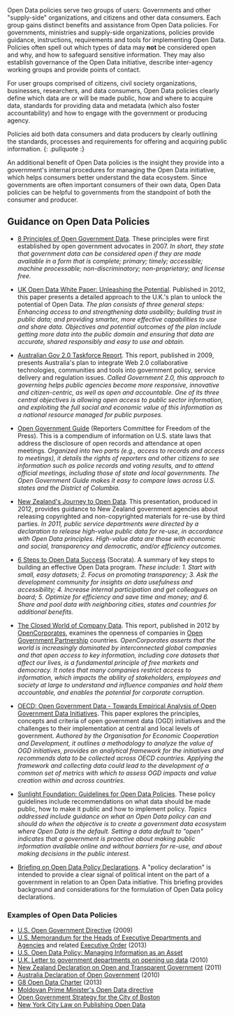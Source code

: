 
Open Data policies serve two groups of users: Governments and other "supply-side" organizations, and
citizens and other data consumers. Each group gains distinct benefits and assistance from Open Data policies.
For governments, ministries and supply-side organizations, policies provide guidance, instructions, requirements and tools
for implementing Open Data. Policies often spell out which types of data may **not** be considered open and why, and how
to safeguard sensitive information. They may also establish governance of the Open Data initiative, describe
inter-agency working groups and provide points of contact.

For user groups comprised of citizens, civil society organizations, businesses, researchers, and data consumers, Open Data policies clearly define which data
are or will be made public, how and where to acquire data, standards for providing data and metadata (which also
foster accountability) and how to engage with the government or producing agency. 

Policies aid both data consumers and data producers by clearly outlining the standards, processes and requirements for offering and acquiring public information.
{: .pullquote :}

An additional benefit of Open Data policies is the insight they provide into a government's internal procedures for
managing the Open Data initiative, which helps consumers better understand the data ecosystem. Since governments are
often important consumers of their own data, Open Data policies can be helpful to governments from the standpoint of
both the consumer and producer.

## Guidance on Open Data Policies

* [8 Principles of Open Government Data](http://www.opengovdata.org/home/8principles). These principles were first
established by open government advocates in 2007. <cite>In short, they state that government data can be considered
open if they are made available in a form that is complete; primary; timely; accessible; machine processable;
non-discriminatory; non-proprietary; and license free.</cite>

* [UK Open Data White Paper: Unleashing the
Potential](http://www.cabinetoffice.gov.uk/sites/default/files/resources/CM8353_acc.pdf). Published in 2012, this paper
presents a detailed approach to the U.K.'s plan to unlock the potential of Open Data. <cite>The plan consists of three general
steps: Enhancing access to and strengthening data usability; building trust in public data; and providing smarter, more
effective capabilities to use and share data. Objectives and potential outcomes of the plan include getting more data
into the public domain and ensuring that data are accurate, shared responsibly and easy to use and obtain.</cite>

* [Australian Gov 2.0 Taskforce
Report](http://www.finance.gov.au/publications/gov20taskforcereport/doc/Government20TaskforceReport.pdf). This report,
published in 2009, presents Australia's plan to integrate Web 2.0 collaborative technologies, communities and tools into
government policy, service delivery and regulation issues. <cite> Called Government 2.0, this approach to governing helps
public agencies become more responsive, innovative and citizen-centric, as well as open and accountable. One of its
three central objectives is allowing open access to public sector information, and exploiting the full social and
economic value of this information as a national resource managed for public purposes.</cite>

* [Open Government Guide](http://www.rcfp.org/open-government-guide) (Reporters Committee for Freedom of the Press).
This is a compendium of information on U.S. state laws that address the disclosure of open records and attendance at
open meetings. <cite>Organized into two parts (e.g., access to records and access to meetings), it details the rights of
reporters and other citizens to see information such as police records and voting results, and to attend official
meetings, including those of state and local governments. The Open Government Guide makes it easy to compare laws across
U.S. states and the District of Columbia.</cite> 

* [New Zealand's Journey to Open Data](http://www.slideshare.net/enotsluap/i2012-paul-stone-slides-not-seen). This
presentation, produced in 2012, provides guidance to New Zealand government agencies about releasing copyrighted and
non-copyrighted materials for re-use by third parties. <cite>In 2011, public service departments were directed by a
declaration to release high-value public data for re-use, in accordance with Open Data principles. High-value data are
those with economic and social, transparency and democratic, and/or efficiency outcomes.</cite> 

* [6 Steps to Open Data Success](http://www.socrata.com/blog/6-steps-to-open-data-success/) (Socrata). A summary of key
steps to building an effective Open Data program. <cite>These include: 1. Start with small, easy datasets; 2. Focus on promoting
transparency; 3. Ask the development community for insights on data usefulness and accessibility; 4. Increase internal
participation and get colleagues on board; 5. Optimize for efficiency and save time and money; and 6. Share and pool
data with neighboring cities, states and countries for additional benefits.</cite>

* [The Closed World of Company
Data](http://blog.opencorporates.com/2012/04/16/how-open-is-company-data-in-open-government-partnership-countries/).
This report, published in 2012 by [OpenCorporates](https://opencorporates.com), examines the openness of companies
in [Open Government Partnership](http://www.opengovpartnership.org/) countries. <cite>OpenCorporates asserts that the world is
increasingly dominated by interconnected global companies and that open access to key information, including core
datasets that affect our lives, is a fundamental principle of free markets and democracy. It notes that many companies restrict access
to information, which impacts the ability of stakeholders, employees and society at large to understand and
influence companies and hold them accountable, and enables the potential for corporate corruption.</cite>

* [OECD: Open Government Data - Towards Empirical Analysis of Open
  Government Data Initiatives](http://www.oecd-ilibrary.org/governance/open-government-data_5k46bj4f03s7-en). This paper
  explores the principles, concepts and criteria of open government data (OGD) initiatives and the challenges to their
  implementation at central and local levels of government. <cite>Authored by the Organisation for Economic Cooperation and
  Development, it outlines a methodology to analyze the value of OGD initiatives, provides an analytical
  framework for the initiatives and recommends data to be collected across OECD countries. Applying the framework and
  collecting data could lead to the development of a common set of metrics with which to assess OGD impacts and value
  creation within and across countries.</cite>

* [Sunlight Foundation: Guidelines for Open Data Policies](http://sunlightfoundation.com/policy/opendata/). These policy
guidelines include recommendations on what data should be made public, how to make it public and how to implement
policy. <cite>Topics addressed include guidance on what an Open Data policy can and should do when the objective is to create
a government data ecosystem where Open Data is the default. Setting a data default to "open" indicates that a government
is proactive about making public information available online and without barriers for re-use, and about making decisions
in the public interest.</cite> 

* [Briefing on Open Data Policy Declarations](../docs/briefing-on-open-data-declarations-generic.doc). A "policy declaration" is intended
to provide a clear signal of political intent on the part of a government in relation to an Open Data initiative. This
briefing provides background and considerations for the formulation of Open Data policy declarations.

### Examples of Open Data Policies


* [U.S. Open Government Directive](http://www.whitehouse.gov/open/documents/open-government-directive) (2009)
* [U.S. Memorandum for the Heads of Executive Departments and
  Agencies](http://project-open-data.github.io/policy-memo/) and related [Executive
  Order](http://www.whitehouse.gov/the-press-office/2013/05/09/executive-order-making-open-and-machine-readable-new-default-government-)
  (2013)
* [U.S. Open Data Policy: Managing Information as an Asset](http://project-open-data.github.io/)
* [U.K. Letter to government departments on opening up data](https://www.gov.uk/government/news/letter-to-government-departments-on-opening-up-data) (2010)
* [New Zealand Declaration on Open and Transparent Government](https://ict.govt.nz/guidance-and-resources/open-government/declaration-open-and-transparent-government/) (2011)
* [Australia Declaration of Open Government](http://www.finance.gov.au/blog/2010/07/16/declaration-open-government/) (2010)
* [G8 Open Data Charter](https://www.gov.uk/government/publications/open-data-charter) (2013)
* [Moldovan Prime Minister's Open Data directive](http://egov.md/upload/OGD_Directive_eng.pdf)
* [Open Government Strategy for the City of Boston](http://www.scribd.com/doc/43830342/Open-Government-Strategy-for-the-City-of-Boston)
* [New York City Law on Publishing Open Data](http://www.nyc.gov/html/doitt/html/open/local_law_11_2012.shtml)
